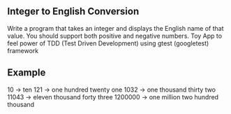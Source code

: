 ## Integer to English Conversion
		
Write a program that takes an integer and displays the English name of that value.
You should support both positive and negative numbers. 
Toy App to feel power of TDD (Test Driven Development) using gtest (googletest) framework	

## Example

10 -> ten
121 -> one hundred twenty one
1032 -> one thousand thirty two
11043 -> eleven thousand forty three
1200000 -> one million two hundred thousand